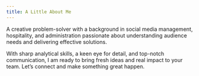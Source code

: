 ```yaml
---
title: A Little About Me
---
```


A creative problem-solver with a background in social media management, hospitality, and administration passionate about understanding audience needs and delivering effective solutions.

With sharp analytical skills, a keen eye for detail, and top-notch communication, I am ready to bring fresh ideas and real impact to your team. Let’s connect and make something great happen.
